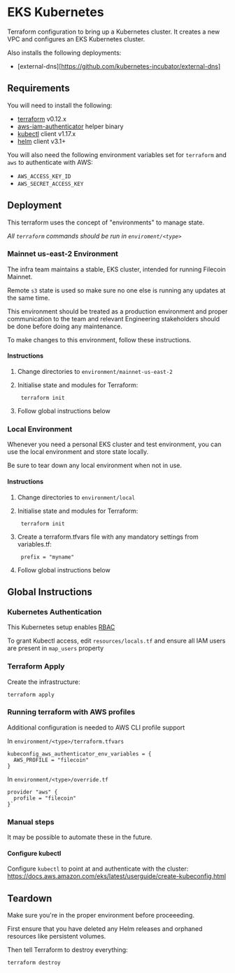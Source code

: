 # EKS Kubernetes

Terraform configuration to bring up a Kubernetes cluster. It creates a new VPC and configures an EKS Kubernetes cluster.

Also installs the following deployments:
- [external-dns][https://github.com/kubernetes-incubator/external-dns]

[EKS]: https://aws.amazon.com/eks/

## Requirements

You will need to install the following:

- [terraform][] v0.12.x
- [aws-iam-authenticator][] helper binary
- [kubectl][] client v1.17.x
- [helm][] client v3.1+

[Terraform]: https://www.terraform.io/
[aws-iam-authenticator]: https://docs.aws.amazon.com/eks/latest/userguide/configure-kubectl.html
[kubectl]: https://kubernetes.io/docs/tasks/tools/install-kubectl/#install-with-homebrew-on-macos
[helm]: https://docs.helm.sh/using_helm/#installing-the-helm-client
[terraform-provider-tls]: https://registry.terraform.io/providers/hashicorp/tls/latest/docs

You will also need the following environment variables set for `terraform`
and `aws` to authenticate with AWS:

- `AWS_ACCESS_KEY_ID`
- `AWS_SECRET_ACCESS_KEY`

## Deployment

This terraform uses the concept of "environments" to manage state.

*All `terraform` commands should be run in `enviroment/<type>`*

### Mainnet us-east-2 Environment

The infra team maintains a stable, EKS cluster, intended for running Filecoin Mainnet.

Remote `s3` state is used so make sure no one else is running any updates at the same time.

This environment should be treated as a production environment and proper communication to the  team and relevant Engineering stakeholders should be done before doing any maintenance.

To make changes to this environment, follow these instructions.

#### Instructions

1. Change directories to `environment/mainnet-us-east-2`
1. Initialise state and modules for Terraform:

        terraform init
1. Follow global instructions below

### Local Environment

Whenever you need a personal EKS cluster and test environment, you can use the local environment and store state locally.

Be sure to tear down any local environment when not in use.

#### Instructions

1. Change directories to `environment/local`
1. Initialise state and modules for Terraform:

        terraform init
1. Create a terraform.tfvars file with any mandatory settings from variables.tf:

        prefix = "myname"
1. Follow global instructions below

## Global Instructions

### Kubernetes Authentication

This Kubernetes setup enables [RBAC]()

To grant Kubectl access, edit `resources/locals.tf` and ensure all IAM users are present in `map_users` property

### Terraform Apply

Create the infrastructure:

    terraform apply

### Running terraform with AWS profiles

Additional configuration is needed to AWS CLI profile support

In `environment/<type>/terraform.tfvars`

```
kubeconfig_aws_authenticator_env_variables = {
  AWS_PROFILE = "filecoin"
}
```

In `environment/<type>/override.tf`

```
provider "aws" {
  profile = "filecoin"
}`
```

### Manual steps

It may be possible to automate these in the future.

#### Configure kubectl

Configure `kubectl` to point at and authenticate with the cluster: https://docs.aws.amazon.com/eks/latest/userguide/create-kubeconfig.html

## Teardown

Make sure you're in the proper environment before proceeeding.

First ensure that you have deleted any Helm releases and orphaned resources
like persistent volumes.

Then tell Terraform to destroy everything:

    terraform destroy
